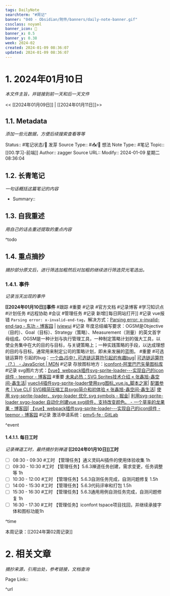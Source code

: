 ```yaml
---
tags: DailyNote
searchterm: "#周记"
banner: "040 - Obsidian/附件/banners/daily-note-banner.gif"
cssclass: noyaml
banner_icon: 💌
banner_x: 0.5
banner_y: 0.38
week: 2024-02
created: 2024-01-09 08:36:07
updated: 2024-01-09 08:36:07
---
```


# 1. 2024年01月10日

_本文件主旨，并链接到前一天和后一天文件_

<< [[2024年01月09日]] | [[2024年01月11日]]>>

## 1.1. Metadata

_添加一些元数据，方便后续搜索查看等等_

Status:: #笔记状态/🌱 发芽
Source Type:: #📥/💭 想法 
Note Type:: #笔记
Topic:: [[00.学习-前端]]
Author:: zagger
Source URL::
Modify:: 2024-01-09 星期二 08:36:04

## 1.2. 长青笔记

_一句话概括这篇笔记的内容_

- Summary::

## 1.3. 自我重述

_用自己的话去重述提取的重点内容_


^todo
## 1.4. 重点摘抄

_摘抄部分原文后，进行筛选加粗然后对加粗的继续进行筛选荧光笔选出。_

### 1.4.1. 事件

_记录当天出现的事件_

**[[2024年01月10日]]事件** 
#跟踪 #重要 #记录 #官方文档 #记录博客 #学习知识点 #计划任务 #远程协助 #会议 #管理任务
#记录 新增[[每日网站打开]]
#记录 vue报错 `Parsing error: x-invalid-end-tag`，解决方式：[Parsing error: x-invalid-end-tag - 东功 - 博客园](https://www.cnblogs.com/z-cg/p/14665445.html) | [iviewui](https://iviewui.com/view-ui-plus/component/layout/row#reponsive2)
#记录 年度总结编写要求：OGSM是Objective（目的）、Goal（目标）、Strategy（策略）、Measurement（测量）的英文首字母组成。OGSM是一种计划与执行管理工具，一种制定策略计划的强大工具，以使业务集中在大的目的与目标，与关键策略上；一种实践策略的手段，以达成理想的目的与目标。通常用来制定公司的策略计划，即未来发展的蓝图。
#重要 #可选链运算符 引起的bug：[一个由JS中`?.`可选链运算符引起的有趣bug](https://zhuanlan.zhihu.com/p/666503265)| [可选链运算符（?.） - JavaScript | MDN](https://developer.mozilla.org/zh-CN/docs/Web/JavaScript/Reference/Operators/Optional_chaining)
#记录 存放图标地方：[iconfont-阿里巴巴矢量图标库](https://www.iconfont.cn/notifications?tab=official) 
#记录 svg图片方式：[【vue】webpack插件svg-sprite-loader---实现自己的icon组件 - teemor - 博客园](https://www.cnblogs.com/teemor/p/9565841.html)
#重要 [未来必热：SVG Sprites技术介绍 «  张鑫旭-鑫空间-鑫生活](https://www.zhangxinxu.com/wordpress/2014/07/introduce-svg-sprite-technology/)| [vuecli4插件svg-sprite-loader使用svg图标\_vue.js\_脚本之家](https://www.jb51.net/javascript/295821crb.htm)| [配置参考 | Vue CLI](https://cli.vuejs.org/zh/config/#chainwebpack)| [SVG精简压缩工具svgo简介和初体验 «  张鑫旭-鑫空间-鑫生活](https://www.zhangxinxu.com/wordpress/2016/02/svg-compress-tool-svgo-experience/)| [使用 svg-sprite-loader、svgo-loader 优化 svg symbols - 掘金](https://juejin.cn/post/7246746839462920253)| [利用svg-sprite-loader svgo-loader 自动化创建vue svg组件，支持改变颜色。 - 一个草率的龙果果 - 博客园](https://www.cnblogs.com/yeminglong/p/16036190.html)| [【vue】webpack插件svg-sprite-loader---实现自己的icon组件 - teemor - 博客园](https://www.cnblogs.com/teemor/p/9565841.html)
#记录 激活申请系统：[pmv5-fe · GitLab](http://172.16.203.254/zhangyao/pmv5-fe/-/tree/master/public)


^event

#### 1.4.1.1. 每日工时

_记录禅道工时，最终摘抄到禅道_
**[[2024年01月10日]]工时**
- [ ] 08:30 - 09:30 #工时 【管理任务】通义灵码AI插件的使用体验收集 1h
- [ ] 09:30 - 10:30 #工时 【管理任务】5.6.3禅道任务创建，需求变更，任务调整等 1h
- [ ] 10:30 - 12:00 #工时 【管理任务】5.6.3自测任务完成，自测问题修复 1.5h
- [ ] 14:00 - 15:30 #工时 【管理任务】5.6.3代码评审和打包 1.5h
- [ ] 15:30 - 16:30 #工时 【管理任务】5.6.3通用用例自测任务完成，自测问题修复 1h
- [ ] 16:30 - 17:30 #工时 【管理任务】iconfont tspace项目找回，并继续承接字体和图标功能1h

^time

本周记录：[[2024年第02周记录]]

# 2. 相关文章

_摘抄来源，引用出处，参考链接，文档查询_

Page Link::

^url
